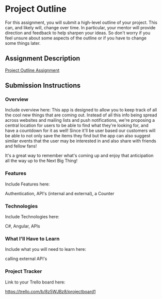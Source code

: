 # Project Outline
For this assignment, you will submit a high-level outline of your project. This can, and likely will, change over time. In particular, your mentor will provide direction and feedback to help sharpen your ideas. So don't worry if you feel unsure about some aspects of the outline or if you have to change some things later.

## Assignment Description
[Project Outline Assignment](https://education.launchcode.org/liftoff/modules/assignments/project-outline)

## Submission Instructions

### Overview
Include overview here:
This app is designed to allow you to keep track of all the cool new things that are coming out. Instead of all this info being spread across websites and mailing lists and push notifications, we're proposing a central location for users to be able to find what they're looking for, and have a countdown for it as well! Since it'll be user based our customers will be able to not only save the items they find but the app can also suggest similar events that the user may be interested in and also share with friends and fellow fans!  

It's a great way to remember what's coming up and enjoy that anticipation all the way up to the Next Big Thing!

### Features
Include Features here:

Authentication, API's (internal and external), a Counter

### Technologies
Include Technologies here:

C#, Angular, APIs

### What I'll Have to Learn
Include what you will need to learn here:

calling external API's

### Project Tracker
Link to your Trello board here:

https://trello.com/b/8z5WJBz8/projectboard1